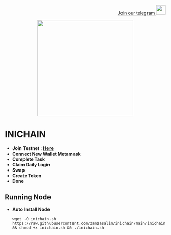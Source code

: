 <p style="font-size:14px" align="right">
<a href="https://t.me/airdropasc" target="_blank">Join our telegram <img src="https://user-images.githubusercontent.com/50621007/183283867-56b4d69f-bc6e-4939-b00a-72aa019d1aea.png" width="30"/></a>
</p>

<p align="center">
  <img height="300" height="auto" src="https://user-images.githubusercontent.com/109174478/209359981-dc19b4bf-854d-4a2a-b803-2547a7fa43f2.jpg">
</p>

# INICHAIN
- **Join Testnet** : **[Here](https://candy.inichain.com/?invite=FD2V3D6EDX7B8W94GCXCFBB9H)**
- **Connect New Wallet Metamask**
- **Complete Task**
- **Claim Daily Login**
- **Swap**
- **Create Token**
- **Done**
## Running Node
- **Auto Install Node**
  ```
  wget -O inichain.sh https://raw.githubusercontent.com/zamzasalim/inichain/main/inichain.sh && chmod +x inichain.sh && ./inichain.sh
  ```
